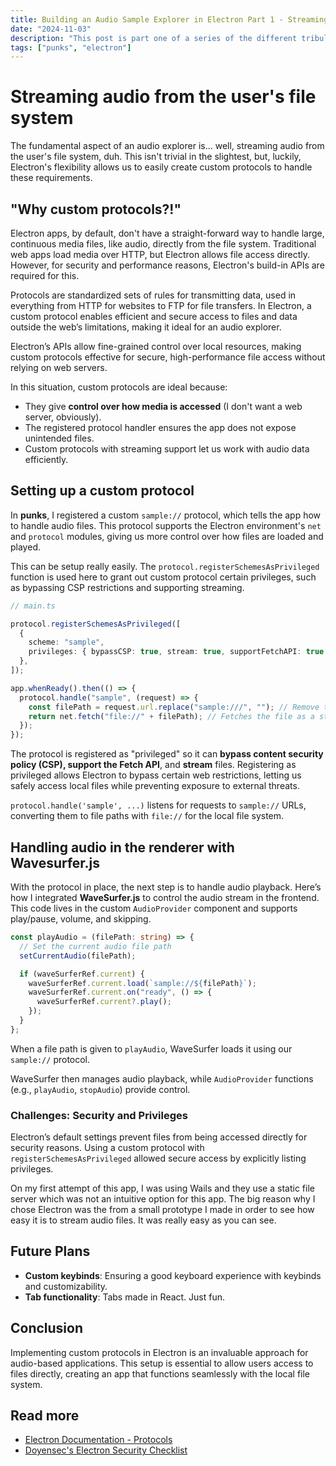 ```yaml
---
title: Building an Audio Sample Explorer in Electron Part 1 - Streaming and Custom Protocols
date: "2024-11-03"
description: "This post is part one of a series of the different tribulations to develop punks, my experimental audio sample explorer made in Electron."
tags: ["punks", "electron"]
---
```


# Streaming audio from the user's file system

The fundamental aspect of an audio explorer is... well, streaming audio from the user's file system, duh. This isn't trivial in the slightest, but, luckily, Electron's flexibility allows us to easily create custom protocols to handle these requirements.

## "Why custom protocols?!"

Electron apps, by default, don't have a straight-forward way to handle large, continuous media files, like audio, directly from the file system. Traditional web apps load media over HTTP, but Electron allows file access directly. However, for security and performance reasons, Electron's build-in APIs are required for this.

Protocols are standardized sets of rules for transmitting data, used in everything from HTTP for websites to FTP for file transfers. In Electron, a custom protocol enables efficient and secure access to files and data outside the web’s limitations, making it ideal for an audio explorer.

Electron’s APIs allow fine-grained control over local resources, making custom protocols effective for secure, high-performance file access without relying on web servers.

In this situation, custom protocols are ideal because:

- They give **control over how media is accessed** (I don't want a web server, obviously).
- The registered protocol handler ensures the app does not expose unintended files.
- Custom protocols with streaming support let us work with audio data efficiently.

## Setting up a custom protocol

In **punks**, I registered a custom `sample://` protocol, which tells the app how to handle audio files. This protocol supports the Electron environment's `net` and `protocol` modules, giving us more control over how files are loaded and played.

This can be setup really easily. The `protocol.registerSchemesAsPrivileged` function is used here to grant out custom protocol certain privileges, such as bypassing CSP restrictions and supporting streaming.

```typescript
// main.ts

protocol.registerSchemesAsPrivileged([
  {
    scheme: "sample",
    privileges: { bypassCSP: true, stream: true, supportFetchAPI: true },
  },
]);

app.whenReady().then(() => {
  protocol.handle("sample", (request) => {
    const filePath = request.url.replace("sample:///", ""); // Remove the scheme prefix
    return net.fetch("file://" + filePath); // Fetches the file as a stream
  });
});
```

The protocol is registered as "privileged" so it can **bypass content security policy (CSP), support the Fetch API**, and **stream** files. Registering as privileged allows Electron to bypass certain web restrictions, letting us safely access local files while preventing exposure to external threats.

`protocol.handle('sample', ...)` listens for requests to `sample://` URLs, converting them to file paths with `file://` for the local file system.

## Handling audio in the renderer with Wavesurfer.js

With the protocol in place, the next step is to handle audio playback. Here’s how I integrated **WaveSurfer.js** to control the audio stream in the frontend. This code lives in the custom `AudioProvider` component and supports play/pause, volume, and skipping.

```typescript
const playAudio = (filePath: string) => {
  // Set the current audio file path
  setCurrentAudio(filePath);

  if (waveSurferRef.current) {
    waveSurferRef.current.load(`sample://${filePath}`);
    waveSurferRef.current.on("ready", () => {
      waveSurferRef.current?.play();
    });
  }
};
```

When a file path is given to `playAudio`, WaveSurfer loads it using our `sample://` protocol.

WaveSurfer then manages audio playback, while `AudioProvider` functions (e.g., `playAudio`, `stopAudio`) provide control.

### Challenges: Security and Privileges

Electron’s default settings prevent files from being accessed directly for security reasons. Using a custom protocol with `registerSchemesAsPrivileged` allowed secure access by explicitly listing privileges.

On my first attempt of this app, I was using Wails and they use a static file server which was not an intuitive option for this app. The big reason why I chose Electron was the from a small prototype I made in order to see how easy it is to stream audio files. It was really easy as you can see.

## Future Plans

- **Custom keybinds**: Ensuring a good keyboard experience with keybinds and customizability.
- **Tab functionality**: Tabs made in React. Just fun.

## Conclusion

Implementing custom protocols in Electron is an invaluable approach for audio-based applications. This setup is essential to allow users access to files directly, creating an app that functions seamlessly with the local file system.

## Read more

- [Electron Documentation - Protocols](https://www.electronjs.org/docs/latest/api/protocol)
- [Doyensec's Electron Security Checklist](https://www.doyensec.com/resources/us-17-Carettoni-Electronegativity-A-Study-Of-Electron-Security-wp.pdf)
